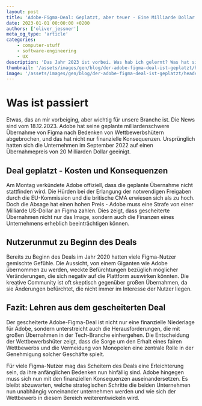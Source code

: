 ```yaml
---
layout: post
title: 'Adobe-Figma-Deal: Geplatzt, aber teuer - Eine Milliarde Dollar Strafe'
date: 2023-01-01 00:00:00 +0200
authors: ['oliver_jessner']
meta_og_type: 'article'
categories:
    - computer-stuff
    - software-engineering
    - UX
description: 'Das Jahr 2023 ist vorbei. Was hab ich gelernt? Was hat sich verändert? Was ist geblieben?'
thumbnail: '/assets/images/gen/blog/der-adobe-figma-deal-ist-geplatzt/header_thumbnail.webp'
image: '/assets/images/gen/blog/der-adobe-figma-deal-ist-geplatzt/header.webp'
---
```


# Was ist passiert

Etwas, das an mir vorbeiging, aber wichtig für unsere Branche ist. Die News sind vom 18.12.2023.
Adobe hat seine geplante milliardenschwere Übernahme von Figma nach Bedenken von Wettbewerbshütern abgebrochen, und das hat nicht nur finanzielle Konsequenzen. Ursprünglich hatten sich die Unternehmen im September 2022 auf einen Übernahmepreis von 20 Milliarden Dollar geeinigt.

## Deal geplatzt - Kosten und Konsequenzen

Am Montag verkündete Adobe offiziell, dass die geplante Übernahme nicht stattfinden wird. Die Hürden bei der Erlangung der notwendigen Freigaben durch die EU-Kommission und die britische CMA erwiesen sich als zu hoch. Doch die Absage hat einen hohen Preis - Adobe muss eine Strafe von einer Milliarde US-Dollar an Figma zahlen. Dies zeigt, dass gescheiterte Übernahmen nicht nur das Image, sondern auch die Finanzen eines Unternehmens erheblich beeinträchtigen können.

## Nutzerunmut zu Beginn des Deals

Bereits zu Beginn des Deals im Jahr 2020 hatten viele Figma-Nutzer gemischte Gefühle. Die Aussicht, von einem Giganten wie Adobe übernommen zu werden, weckte Befürchtungen bezüglich möglicher Veränderungen, die sich negativ auf die Plattform auswirken könnten. Die kreative Community ist oft skeptisch gegenüber großen Übernahmen, da sie Änderungen befürchtet, die nicht immer im Interesse der Nutzer liegen.

## Fazit: Lehren aus dem gescheiterten Deal

Der gescheiterte Adobe-Figma-Deal ist nicht nur eine finanzielle Niederlage für Adobe, sondern unterstreicht auch die Herausforderungen, die mit großen Übernahmen in der Tech-Branche einhergehen. Die Entscheidung der Wettbewerbshüter zeigt, dass die Sorge um den Erhalt eines fairen Wettbewerbs und die Vermeidung von Monopolen eine zentrale Rolle in der Genehmigung solcher Geschäfte spielt.

Für viele Figma-Nutzer mag das Scheitern des Deals eine Erleichterung sein, da ihre anfänglichen Bedenken nun hinfällig sind. Adobe hingegen muss sich nun mit den finanziellen Konsequenzen auseinandersetzen. Es bleibt abzuwarten, welche strategischen Schritte die beiden Unternehmen nun unabhängig voneinander unternehmen werden und wie sich der Wettbewerb in diesem Bereich weiterentwickeln wird.
